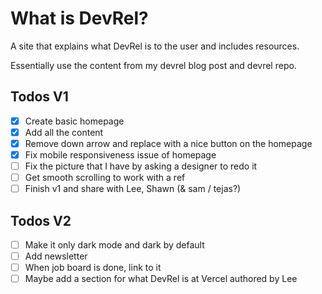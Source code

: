 # What is DevRel?

A site that explains what DevRel is to the user and includes resources.

Essentially use the content from my devrel blog post and devrel repo.

## Todos V1

- [x] Create basic homepage
- [x] Add all the content
- [x] Remove down arrow and replace with a nice button on the homepage
- [x] Fix mobile responsiveness issue of homepage
- [ ] Fix the picture that I have by asking a designer to redo it
- [ ] Get smooth scrolling to work with a ref
- [ ] Finish v1 and share with Lee, Shawn (& sam / tejas?)

## Todos V2

- [ ] Make it only dark mode and dark by default
- [ ] Add newsletter
- [ ] When job board is done, link to it
- [ ] Maybe add a section for what DevRel is at Vercel authored by Lee
